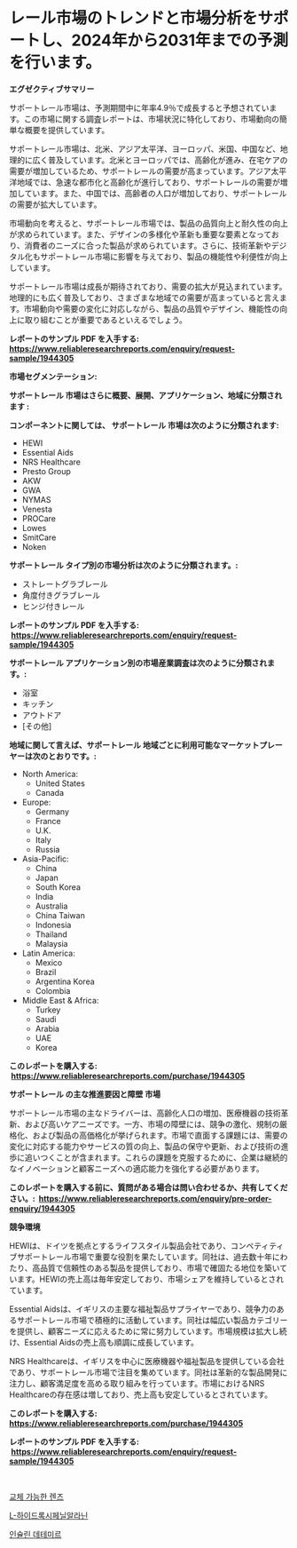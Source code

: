 <p><h1>レール市場のトレンドと市場分析をサポートし、2024年から2031年までの予測を行います。</h1></p><p><strong>エグゼクティブサマリー</strong></p>
<p><p>サポートレール市場は、予測期間中に年率4.9％で成長すると予想されています。この市場に関する調査レポートは、市場状況に特化しており、市場動向の簡単な概要を提供しています。</p><p>サポートレール市場は、北米、アジア太平洋、ヨーロッパ、米国、中国など、地理的に広く普及しています。北米とヨーロッパでは、高齢化が進み、在宅ケアの需要が増加しているため、サポートレールの需要が高まっています。アジア太平洋地域では、急速な都市化と高齢化が進行しており、サポートレールの需要が増加しています。また、中国では、高齢者の人口が増加しており、サポートレールの需要が拡大しています。</p><p>市場動向を考えると、サポートレール市場では、製品の品質向上と耐久性の向上が求められています。また、デザインの多様化や革新も重要な要素となっており、消費者のニーズに合った製品が求められています。さらに、技術革新やデジタル化もサポートレール市場に影響を与えており、製品の機能性や利便性が向上しています。</p><p>サポートレール市場は成長が期待されており、需要の拡大が見込まれています。地理的にも広く普及しており、さまざまな地域での需要が高まっていると言えます。市場動向や需要の変化に対応しながら、製品の品質やデザイン、機能性の向上に取り組むことが重要であるといえるでしょう。</p></p>
<p><strong>レポートのサンプル PDF を入手する: <a href="https://www.reliableresearchreports.com/enquiry/request-sample/1944305">https://www.reliableresearchreports.com/enquiry/request-sample/1944305</a></strong></p>
<p><strong>市場セグメンテーション:</strong></p>
<p><strong> サポートレール 市場はさらに概要、展開、アプリケーション、地域に分類されます :</strong></p>
<p><strong>コンポーネントに関しては、 サポートレール 市場は次のように分類されます: &nbsp;</strong></p>
<p><ul><li>HEWI</li><li>Essential Aids</li><li>NRS Healthcare</li><li>Presto Group</li><li>AKW</li><li>GWA</li><li>NYMAS</li><li>Venesta</li><li>PROCare</li><li>Lowes</li><li>SmitCare</li><li>Noken</li></ul></p>
<p><strong> サポートレール タイプ別の市場分析は次のように分類されます。:</strong></p>
<p><ul><li>ストレートグラブレール</li><li>角度付きグラブレール</li><li>ヒンジ付きレール</li></ul></p>
<p><strong>レポートのサンプル PDF を入手する: &nbsp;<a href="https://www.reliableresearchreports.com/enquiry/request-sample/1944305">https://www.reliableresearchreports.com/enquiry/request-sample/1944305</a></strong></p>
<p><strong> サポートレール アプリケーション別の市場産業調査は次のように分類されます。:</strong></p>
<p><ul><li>浴室</li><li>キッチン</li><li>アウトドア</li><li>[その他]</li></ul></p>
<p><strong>地域に関して言えば、サポートレール 地域ごとに利用可能なマーケットプレーヤーは次のとおりです。:</strong></p>
<p><ul>
    <li>
        North America:
        <ul>
            <li>United States</li>
            <li>Canada</li>
        </ul>
    </li>
    <li>
        Europe:
        <ul>
            <li>Germany</li>
            <li>France</li>
            <li>U.K.</li>
            <li>Italy</li>
            <li>Russia</li>
        </ul>
    </li>
    <li>
        Asia-Pacific:
        <ul>
            <li>China</li>
            <li>Japan</li>
            <li>South Korea</li>
            <li>India</li>
            <li>Australia</li>
            <li>China Taiwan</li>
            <li>Indonesia</li>
            <li>Thailand</li>
            <li>Malaysia</li>
        </ul>
    </li>
    <li>
        Latin America:
        <ul>
            <li>Mexico</li>
            <li>Brazil</li>
            <li>Argentina Korea</li>
            <li>Colombia</li>
        </ul>
    </li>
    <li>
        Middle East & Africa:
        <ul>
            <li>Turkey</li>
            <li>Saudi</li>
            <li>Arabia</li>
            <li>UAE</li>
            <li>Korea</li>
        </ul>
    </li>
    </ul></p>
<p><strong>このレポートを購入する: &nbsp;<a href="https://www.reliableresearchreports.com/purchase/1944305">https://www.reliableresearchreports.com/purchase/1944305</a></strong></p>
<p><strong>サポートレール の主な推進要因と障壁 市場</strong></p>
<p><p>サポートレール市場の主なドライバーは、高齢化人口の増加、医療機器の技術革新、および高いケアニーズです。一方、市場の障壁には、競争の激化、規制の厳格化、および製品の高価格化が挙げられます。市場で直面する課題には、需要の変化に対応する能力やサービスの質の向上、製品の保守や更新、および技術の進歩に追いつくことが含まれます。これらの課題を克服するために、企業は継続的なイノベーションと顧客ニーズへの適応能力を強化する必要があります。</p></p>
<p><strong>このレポートを購入する前に、質問がある場合は問い合わせるか、共有してください。:&nbsp; <a href="https://www.reliableresearchreports.com/enquiry/pre-order-enquiry/1944305">https://www.reliableresearchreports.com/enquiry/pre-order-enquiry/1944305</a></strong></p>
<p><strong>競争環境</strong></p>
<p><p>HEWIは、ドイツを拠点とするライフスタイル製品会社であり、コンペティティブサポートレール市場で重要な役割を果たしています。同社は、過去数十年にわたり、高品質で信頼性のある製品を提供しており、市場で確固たる地位を築いています。HEWIの売上高は毎年安定しており、市場シェアを維持しているとされています。</p><p>Essential Aidsは、イギリスの主要な福祉製品サプライヤーであり、競争力のあるサポートレール市場で積極的に活動しています。同社は幅広い製品カテゴリーを提供し、顧客ニーズに応えるために常に努力しています。市場規模は拡大し続け、Essential Aidsの売上高も順調に成長しています。</p><p>NRS Healthcareは、イギリスを中心に医療機器や福祉製品を提供している会社であり、サポートレール市場で注目を集めています。同社は革新的な製品開発に注力し、顧客満足度を高める取り組みを行っています。市場におけるNRS Healthcareの存在感は増しており、売上高も安定しているとされています。</p></p>
<p><strong>このレポートを購入する: &nbsp; <a href="https://www.reliableresearchreports.com/purchase/1944305">https://www.reliableresearchreports.com/purchase/1944305</a></strong></p>
<p><strong>レポートのサンプル PDF を入手する: &nbsp;<a href="https://www.reliableresearchreports.com/enquiry/request-sample/1944305">https://www.reliableresearchreports.com/enquiry/request-sample/1944305</a></strong><strong></strong></p>
<p>&nbsp;</p>
<p><p><a href="https://github.com/iansanftyord09878/Market-Research-Report-List-1/blob/main/72116126542.md">교체 가능한 렌즈</a></p><p><a href="https://github.com/crfsywufhm81415/Market-Research-Report-List-1/blob/main/99231506543.md">L-하이드록시페닐알라닌</a></p><p><a href="https://github.com/Skyleitney456456/Market-Research-Report-List-1/blob/main/60087676541.md">인슐린 데테미르</a></p></p>